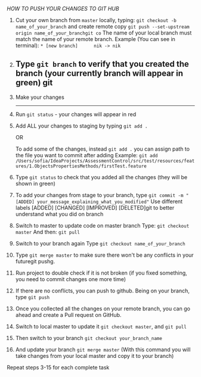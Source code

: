 *HOW TO PUSH YOUR CHANGES TO GIT HUB*


1. Cut your own branch from `master` locally, typing:
   `git checkout -b name_of_your_branch`
   and create remote copy
   `git push --set-upstream origin name_of_your_branchgit co`
   The name of your local branch must match the name of your remote branch.
   Example (You can see in terminal):
   `* [new branch]      nik -> nik`

2. Type `git branch` to verify that you created the branch
   (your currently branch will appear in green)
   git
    ----
3. Make your changes

    ----

4.  Run `git status` - your changes will appear in red

5. Add ALL your changes to staging by typing `git add .`

   OR

   To add some of the changes, instead `git add .` you can assign path to the file
   you want to commit after adding
   Example: `git add /Users/sofia/IdeaProjects/AssessmentControl/src/test/resources/features/1.ObjectsPropertiesMethods/firstTest.feature`
6. Type `git status` to check that you added all the changes
   (they will be shown in green)

7. To add your changes from stage to your branch, type `git commit -m "[ADDED] your_message_explaining_what_you_modified"`
   Use different labels [ADDED] [CHANGED] [IMPROVED] [DELETED]git
   to better understand what you did on branch

8. Switch to master to update code on master branch
   Type: `git checkout master`
   And then: `git pull`

9. Switch to your branch again
   Type `git checkout name_of_your_branch`

10. Type `git merge master` to make sure there won't be any conflicts in your futuregit pushg.

11. Run project to double check if it is not broken (if you fixed something, you need
    to commit changes one more time)

12. If there are no conflicts, you can push to github.
    Being on your branch, type `git push`

13. Once you collected all the changes on your remote branch,
    you can go ahead and create a Pull request on GitHub.

14. Switch to local master to update it `git checkout master`, and `git pull`

15. Then switch to your branch `git checkout your_branch_name`

16. And update your branch `git merge master`
    (With this command you will take changes from your local master and copy it to your branch)

Repeat steps 3-15 for each complete task
